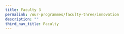 ```yaml
---
title: Faculty 3
permalink: /our-programmes/faculty-three/innovation
description: ""
third_nav_title: Faculty
---
```


